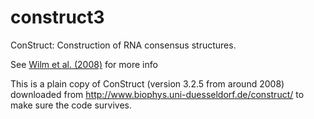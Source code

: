 # construct3
ConStruct: Construction of RNA consensus structures.

See [Wilm et al. (2008)](http://www.ncbi.nlm.nih.gov/pubmed/18442401) for more info

This is a plain copy of ConStruct (version 3.2.5 from around 2008)
downloaded from http://www.biophys.uni-duesseldorf.de/construct/ to
make sure the code survives.

